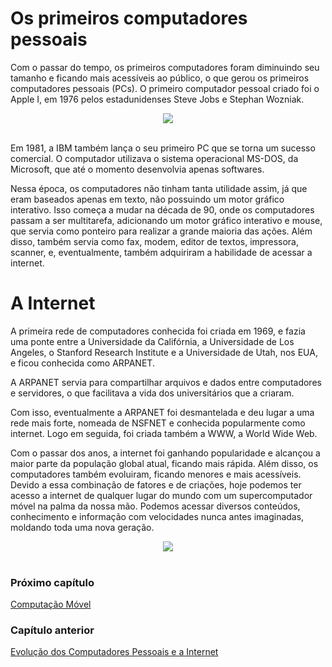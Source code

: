 # Os primeiros computadores pessoais

Com o passar do tempo, os primeiros computadores foram diminuindo seu tamanho e ficando mais acessíveis ao público, o que gerou os primeiros computadores pessoais (PCs).
O primeiro computador pessoal criado foi o Apple I, em 1976 pelos estadunidenses Steve Jobs e Stephan Wozniak.
<center>
<img src="https://conteudo.imguol.com.br/c/noticias/2015/05/31/foto-mostra-exemplar-do-apple-i-1433111241829_1056x843.jpg">
</center>

<br>

Em 1981, a IBM também lança o seu primeiro PC que se torna um sucesso comercial. O computador utilizava o sistema operacional MS-DOS, da Microsoft, que até o momento desenvolvia apenas softwares.

Nessa época, os computadores não tinham tanta utilidade assim, já que eram baseados apenas em texto, não possuindo um motor gráfico interativo. Isso começa a mudar na década de 90, onde os computadores passam a ser multitarefa, adicionando um motor gráfico interativo e mouse, que servia como ponteiro para realizar a grande maioria das ações. Além disso, também servia como fax, modem, editor de textos, impressora, scanner, e, eventualmente, também adquiriram a habilidade de acessar a internet. 

# A Internet

A primeira rede de computadores conhecida foi criada em 1969, e fazia uma ponte entre a Universidade da Califórnia, a Universidade de Los Angeles, o Stanford Research Institute e a Universidade de Utah, nos EUA, e ficou conhecida como ARPANET. 

A ARPANET servia para compartilhar arquivos e dados entre computadores e servidores, o que facilitava a vida dos universitários que a criaram. 

Com isso, eventualmente a ARPANET foi desmantelada e deu lugar a uma rede mais forte, nomeada de NSFNET e conhecida popularmente como internet. Logo em seguida, foi criada também a WWW, a World Wide Web. 

Com o passar dos anos, a internet foi ganhando popularidade e alcançou a maior parte da população global atual, ficando mais rápida. Além disso, os computadores também evoluiram, ficando menores e mais acessíveis. Devido a essa combinação de fatores e de criações, hoje podemos ter acesso a internet de qualquer lugar do mundo com um supercomputador móvel na palma da nossa mão. Podemos acessar diversos conteúdos, conhecimento e informação com velocidades nunca antes imaginadas, moldando toda uma nova geração. 

<center><img src="https://img.olhardigital.com.br/wp-content/uploads/2021/06/internet-1-1000x450.jpg">
</center>

<br>

### Próximo capítulo

[Computação Móvel](computacao_movel.md)

### Capítulo anterior

[Evolução dos Computadores Pessoais e a Internet](primeiros_computadores_e_sua_historia.md)